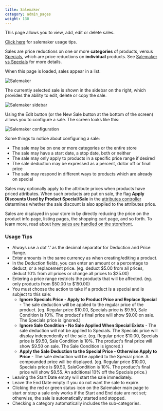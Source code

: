 ```yaml
---
title: Salemaker 
category: admin_pages
weight: 130
---
```


This page allows you to view, add, edit or delete sales. 

[Click here](/user/admin_pages/catalog/salemaker/#usage-tips) for salemaker usage tips. 

Sales are price reductions on one or more **categories** of products, versus [Specials](/user/admin_pages/catalog/specials/), which are price reductions on **individual** products.  See [Salemaker vs Specials](/user/miscellaneous/salemaker_vs_specials/) for more details.

When this page is loaded, sales appear in a list. 

![Salemaker](/images/salemaker_list.png)

The currently selected sale is shown in the sidebar on the right, which provides the ability to edit, delete or copy the sale.

![Salemaker sidebar](/images/salemaker_sidebar.png)

Using the Edit button (or the New Sale button at the bottom of the screen) allows you to configure a sale.  The screen looks like this: 

![Salemaker configuration](/images/salemaker_config.png)

Some things to notice about configuring a sale: 

- The sale may be on one or more categories or the entire store
- The sale may have a start date, a stop date, both or neither
- The sale may only apply to products in a specific price range if desired 
- The sale deduction may be expressed as a percent, dollar off or final price 
- The sale may respond in different ways to products which are already on special

Sales may optionally apply to the attribute prices when products have priced attributes.  When such products are put on sale, the flag **Apply Discounts Used by Product Special/Sale** in the [attributes controller](/user/admin_pages/catalog/attributes_controller/#attribute-flags) determines whether the sale discount is also applied to the attributes price. 

Sales are displayed in your store in by directly reducing the price on the product info page, listing pages, the shopping cart page, and so forth.  To learn more, read about [how sales are handled on the storefront](/user/products/sale_products/). 

### Usage Tips

- Always use a dot '.' as the decimal separator for Deduction and Price Range.
- Enter amounts in the same currency as when creating/editing a product.
- In the Deduction fields, you can enter an amount or a percentage to deduct, or a replacement price. (eg. deduct $5.00 from all prices, deduct 10% from all prices or change all prices to $25.00)
- Entering a price range restricts the products that will be affected. (eg. only products from $50.00 to $150.00)
- You must choose the action to take if a product is a special and is subject to this sale:
   - **Ignore Specials Price - Apply to Product Price and Replace Special** - 
The sale deduction will be applied to the regular price of the product. (eg. Regular price $10.00, Specials price is $9.50, Sale Condition is 10%. The product's final price will show $9.00 on sale. The Specials price is ignored.)
   - **Ignore Sale Condition - No Sale Applied When Special Exists** - 
The sale deduction will not be applied to Specials. The Specials price will display independently of the sale. (eg. Regular price $10.00, Specials price is $9.50, Sale Condition is 10%. The product's final price will show $9.50 on sale. The Sale Condition is ignored.)
   - **Apply the Sale Deduction to the Special Price - Otherwise Apply to Price** - 
The sale deduction will be applied to the Special price. A compounded price will be displayed. (eg. Regular price $10.00, Specials price is $9.50, SaleCondition is 10%. The product's final price will show $8.55. An additional 10% off the Specials price.)
- Leaving the Start Date empty will start the sale immediately.
- Leave the End Date empty if you do not want the sale to expire.
- Clicking the red or green status icon on the Salemaker main page to start or stop a sale only works if the Start and End date are not set; otherwise, the sale is automatically started and stopped. 
- Checking a category automatically includes the sub-categories.

